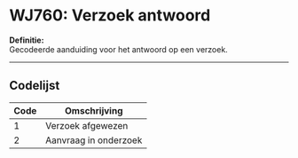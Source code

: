 # WJ760: Verzoek antwoord

**Definitie:**  
Gecodeerde aanduiding voor het antwoord op een verzoek.

---

## Codelijst

| Code | Omschrijving |
|------|--------------|
| 1 | Verzoek afgewezen |
| 2 | Aanvraag in onderzoek |
